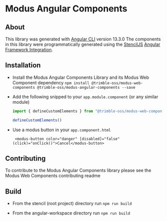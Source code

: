 # Modus Angular Components

## About
This library was generated with [Angular CLI](https://github.com/angular/angular-cli) version 13.3.0
The components in this library were programmatically generated using the [StencilJS](https://stenciljs.com/) [Angular Framework Integration](https://stenciljs.com/docs/angular).

## Installation
* Install the Modus Angular Components Library and its Modus Web Component dependency
`npm install @trimble-oss/modus-web-components @trimble-oss/modus-angular-components --save`
  

* Add the following snipped to your `app.module.component` (or any similar module)
  ```typescript
  import { defineCustomElements } from "@trimble-oss/modus-web-components/loader";

  defineCustomElements()
  ```

* Use a modus button in your `app.component.html`

  ```angular2html
   <modus-button color="danger" [disabled]="false" (click)="onClick()">Cancel</modus-button>
  ```

## Contributing
To contribute to the Modus Angular Components library please see the Modus Web Components contributing readme

## Build

* From the stencil (root project) directory run
`npm run build`

* From the angular-workspace directory run
`npm run build`
